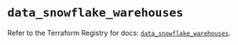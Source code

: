 # `data_snowflake_warehouses`

Refer to the Terraform Registry for docs: [`data_snowflake_warehouses`](https://registry.terraform.io/providers/snowflake-labs/snowflake/0.100.0/docs/data-sources/warehouses).
